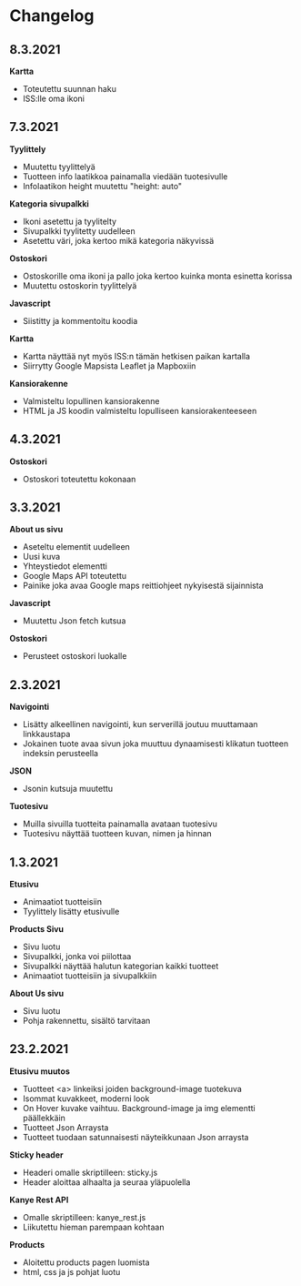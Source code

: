 # Changelog

## 8.3.2021
**Kartta**
- Toteutettu suunnan haku
- ISS:lle oma ikoni


## 7.3.2021
**Tyylittely**
- Muutettu tyylittelyä
- Tuotteen info laatikkoa painamalla viedään tuotesivulle
- Infolaatikon height muutettu "height: auto"

**Kategoria sivupalkki**
- Ikoni asetettu ja tyylitelty
- Sivupalkki tyylitetty uudelleen
- Asetettu väri, joka kertoo mikä kategoria näkyvissä

**Ostoskori**
- Ostoskorille oma ikoni ja pallo joka kertoo kuinka monta esinetta korissa
- Muutettu ostoskorin tyylittelyä

**Javascript**
- Siistitty ja kommentoitu koodia

**Kartta**
- Kartta näyttää nyt myös ISS:n tämän hetkisen paikan kartalla
- Siirrytty Google Mapsista Leaflet ja Mapboxiin

**Kansiorakenne**
- Valmisteltu lopullinen kansiorakenne
- HTML ja JS koodin valmisteltu lopulliseen kansiorakenteeseen


## 4.3.2021
**Ostoskori**
- Ostoskori toteutettu kokonaan


## 3.3.2021

**About us sivu**
- Aseteltu elementit uudelleen
- Uusi kuva
- Yhteystiedot elementti
- Google Maps API toteutettu
- Painike joka avaa Google maps reittiohjeet nykyisestä sijainnista

**Javascript**
- Muutettu Json fetch kutsua

**Ostoskori**
- Perusteet ostoskori luokalle


## 2.3.2021

**Navigointi**
- Lisätty alkeellinen navigointi, kun serverillä joutuu muuttamaan linkkaustapa
- Jokainen tuote avaa sivun joka muuttuu dynaamisesti klikatun tuotteen indeksin perusteella

**JSON**
- Jsonin kutsuja muutettu

**Tuotesivu**
- Muilla sivuilla tuotteita painamalla avataan tuotesivu
- Tuotesivu näyttää tuotteen kuvan, nimen ja hinnan


## 1.3.2021

**Etusivu**
- Animaatiot tuotteisiin
- Tyylittely lisätty etusivulle

**Products Sivu**
- Sivu luotu
- Sivupalkki, jonka voi piilottaa
- Sivupalkki näyttää halutun kategorian kaikki tuotteet
- Animaatiot tuotteisiin ja sivupalkkiin

**About Us sivu**
- Sivu luotu
- Pohja rakennettu, sisältö tarvitaan


## 23.2.2021

**Etusivu muutos**
- Tuotteet \<a> linkeiksi joiden background-image tuotekuva
- Isommat kuvakkeet, moderni look
- On Hover kuvake vaihtuu. Background-image ja img elementti päällekkäin
- Tuotteet Json Arraysta
- Tuotteet tuodaan satunnaisesti näyteikkunaan Json arraysta

**Sticky header**
- Headeri omalle skriptilleen: sticky.js
- Header aloittaa alhaalta ja seuraa yläpuolella

**Kanye Rest API**
- Omalle skriptilleen: kanye_rest.js
- Liikutettu hieman parempaan kohtaan

**Products**
- Aloitettu products pagen luomista
- html, css ja js pohjat luotu
